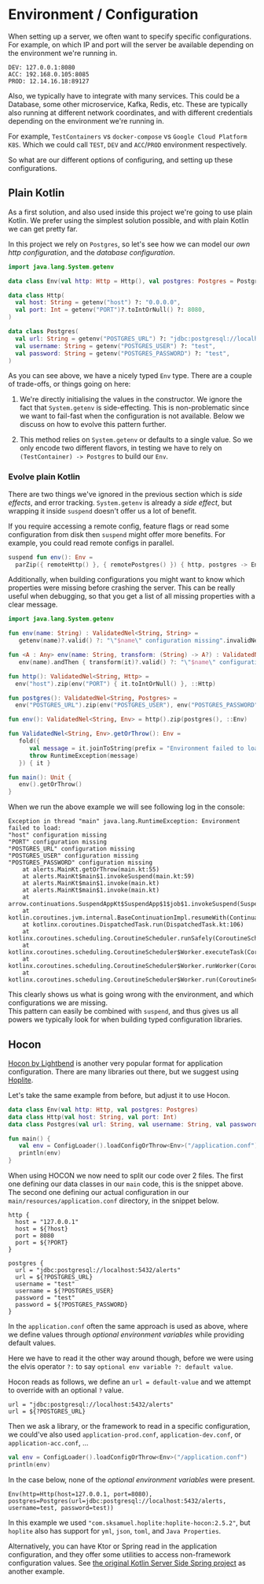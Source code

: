 # Environment / Configuration

When setting up a server, we often want to specify specific configurations.
For example, on which IP and port will the server be available depending on the environment we're running in.

```text
DEV: 127.0.0.1:8080
ACC: 192.168.0.105:8085
PROD: 12.14.16.18:89127
```

Also, we typically have to integrate with many services.
This could be a Database, some other microservice, Kafka, Redis, etc.
These are typically also running at different network coordinates,
and with different credentials depending on the environment we're running in.

For example, `TestContainers` vs `docker-compose` vs `Google Cloud Platform K8S`.
Which we could call `TEST`, `DEV` and `ACC`/`PROD` environment respectively.

So what are our different options of configuring, and setting up these configurations.

## Plain Kotlin

As a first solution, and also used inside this project we're going to use plain Kotlin.
We prefer using the simplest solution possible, and with plain Kotlin we can get pretty far.

In this project we rely on `Postgres`,
so let's see how we can model our _own http configuration_, and the _database configuration_.

```kotlin
import java.lang.System.getenv

data class Env(val http: Http = Http(), val postgres: Postgres = Postgres())

data class Http(
  val host: String = getenv("host") ?: "0.0.0.0",
  val port: Int = getenv("PORT")?.toIntOrNull() ?: 8080,
)

data class Postgres(
  val url: String = getenv("POSTGRES_URL") ?: "jdbc:postgresql://localhost:5432/alerts",
  val username: String = getenv("POSTGRES_USER") ?: "test",
  val password: String = getenv("POSTGRES_PASSWORD") ?: "test",
)
```

As you can see above, we have a nicely typed `Env` type. There are a couple of trade-offs, or things going on here:

1. We're directly initialising the values in the constructor. We ignore the fact that `System.getenv` is side-effecting.
   This is non-problematic since we want to fail-fast when the configuration is not available.
   Below we discuss on how to evolve this pattern further.

2. This method relies on `System.getenv` or defaults to a single value.
   So we only encode two different flavors, in testing we have to rely on `(TestContainer) -> Postgres` to build our `Env`.

### Evolve plain Kotlin

There are two things we've ignored in the previous section which is _side effects_, and error tracking.
`System.getenv` is already a _side effect_, but wrapping it inside `suspend` doesn't offer us a lot of benefit.

If you require accessing a remote config, feature flags or read some configuration from disk then `suspend` might offer more benefits.
For example, you could read remote configs in parallel.

```kotlin
suspend fun env(): Env =
  parZip({ remoteHttp() }, { remotePostgres() }) { http, postgres -> Env(http, postgres) }
```

Additionally, when building configurations you might want to know which properties were missing before crashing the server.
This can be really useful when debugging, so that you get a list of all missing properties with a clear message.

```kotlin
import java.lang.System.getenv

fun env(name: String) : ValidatedNel<String, String> =
   getenv(name)?.valid() ?: "\"$name\" configuration missing".invalidNel()

fun <A : Any> env(name: String, transform: (String) -> A?) : ValidatedNel<String, A> =
   env(name).andThen { transform(it)?.valid() ?: "\"$name\" configuration found with $it".invalidNel() }

fun http(): ValidatedNel<String, Http> = 
  env("host").zip(env("PORT") { it.toIntOrNull() }, ::Http)

fun postgres(): ValidatedNel<String, Postgres> =
  env("POSTGRES_URL").zip(env("POSTGRES_USER"), env("POSTGRES_PASSWORD"), ::Postgres)

fun env(): ValidatedNel<String, Env> = http().zip(postgres(), ::Env)

fun ValidatedNel<String, Env>.getOrThrow(): Env =
   fold({
      val message = it.joinToString(prefix = "Environment failed to load:\n", separator = "\n")
      throw RuntimeException(message)
   }) { it }

fun main(): Unit {
   env().getOrThrow()
}
```

When we run the above example we will see following log in the console:

```text
Exception in thread "main" java.lang.RuntimeException: Environment failed to load:
"host" configuration missing
"PORT" configuration missing
"POSTGRES_URL" configuration missing
"POSTGRES_USER" configuration missing
"POSTGRES_PASSWORD" configuration missing
	at alerts.MainKt.getOrThrow(main.kt:55)
	at alerts.MainKt$main$1.invokeSuspend(main.kt:59)
	at alerts.MainKt$main$1.invoke(main.kt)
	at alerts.MainKt$main$1.invoke(main.kt)
	at arrow.continuations.SuspendAppKt$SuspendApp$1$job$1.invokeSuspend(SuspendApp.kt:37)
	at kotlin.coroutines.jvm.internal.BaseContinuationImpl.resumeWith(ContinuationImpl.kt:33)
	at kotlinx.coroutines.DispatchedTask.run(DispatchedTask.kt:106)
	at kotlinx.coroutines.scheduling.CoroutineScheduler.runSafely(CoroutineScheduler.kt:570)
	at kotlinx.coroutines.scheduling.CoroutineScheduler$Worker.executeTask(CoroutineScheduler.kt:750)
	at kotlinx.coroutines.scheduling.CoroutineScheduler$Worker.runWorker(CoroutineScheduler.kt:677)
	at kotlinx.coroutines.scheduling.CoroutineScheduler$Worker.run(CoroutineScheduler.kt:664)
```

This clearly shows us what is going wrong with the environment, and which configurations we are missing.  
This pattern can easily be combined with `suspend`,
and thus gives us all powers we typically look for when building typed configuration libraries.

## Hocon

[Hocon by Lightbend](https://github.com/lightbend/config/blob/main/HOCON.md) is another very popular format for application configuration.
There are many libraries out there, but we suggest using [Hoplite](https://github.com/sksamuel/hoplite).

Let's take the same example from before, but adjust it to use Hocon.

```kotlin
data class Env(val http: Http, val postgres: Postgres)
data class Http(val host: String, val port: Int)
data class Postgres(val url: String, val username: String, val password: String)

fun main() {
   val env = ConfigLoader().loadConfigOrThrow<Env>("/application.conf")
   println(env)
}
```

When using HOCON we now need to split our code over 2 files.
The first one defining our data classes in our `main` code, this is the snippet above.
The second one defining our actual configuration in our `main/resources/application.conf` directory, in the snippet below. 


```text
http {
  host = "127.0.0.1"
  host = ${?host}
  port = 8080
  port = ${?PORT}
}

postgres {
  url = "jdbc:postgresql://localhost:5432/alerts"
  url = ${?POSTGRES_URL}
  username = "test"
  username = ${?POSTGRES_USER}
  password = "test"
  password = ${?POSTGRES_PASSWORD}
}
```

In the `application.conf` often the same approach is used as above,
where we define values through _optional environment variables_ while providing default values.

Here we have to read it the other way around though,
before we were using the elvis operator `?:` to say `optional env variable ?: default value`.

Hocon reads as follows, we define an `url = default-value` and we attempt to override with an optional `?` value.

```text
url = "jdbc:postgresql://localhost:5432/alerts"
url = ${?POSTGRES_URL}
```

Then we ask a library, or the framework to read in a specific configuration,
we could've also used `application-prod.conf`, `application-dev.conf`, or `application-acc.conf`, ... 

```kotlin
val env = ConfigLoader().loadConfigOrThrow<Env>("/application.conf")
println(env)
```

In the case below, none of the _optional environment variables_ were present.

```text
Env(http=Http(host=127.0.0.1, port=8080), postgres=Postgres(url=jdbc:postgresql://localhost:5432/alerts, username=test, password=test))
```

In this example we used `"com.sksamuel.hoplite:hoplite-hocon:2.5.2"`, but `hoplite` also has support for `yml`, `json`, `toml`, and `Java Properties`.

Alternatively, you can have Ktor or Spring read in the application configuration, and they offer some utilities to access non-framework configuration values.
See [the original Kotlin Server Side Spring project](https://github.com/47deg/kotlin-server-side/blob/master/application/src/main/resources/application.conf) as another example. 
